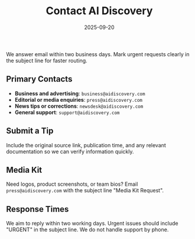 ﻿---
title: "Contact AI Discovery"
description: "Reach the AI Discovery editorial team for partnerships, media, or support."
date: 2025-09-20
---

We answer email within two business days. Mark urgent requests clearly in the subject line for faster routing.

## Primary Contacts

- **Business and advertising**: `business@aidiscovery.com`
- **Editorial or media enquiries**: `press@aidiscovery.com`
- **News tips or corrections**: `newsdesk@aidiscovery.com`
- **General support**: `support@aidiscovery.com`

## Submit a Tip

Include the original source link, publication time, and any relevant documentation so we can verify information quickly.

## Media Kit

Need logos, product screenshots, or team bios? Email `press@aidiscovery.com` with the subject line "Media Kit Request".

## Response Times

We aim to reply within two working days. Urgent issues should include "URGENT" in the subject line. We do not handle support by phone.
